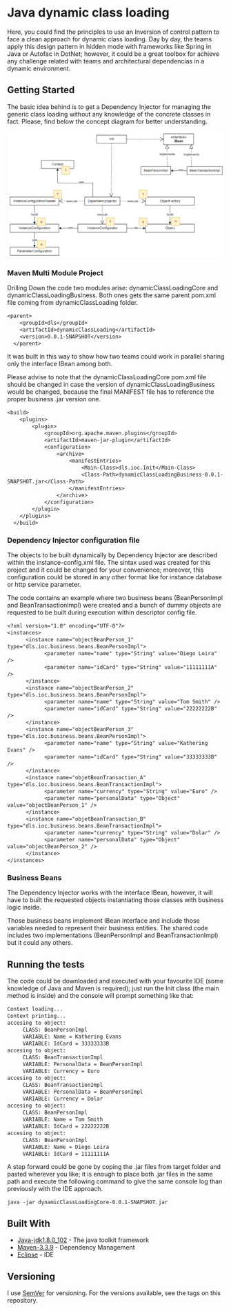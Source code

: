 # Java dynamic class loading

Here, you could find the principles to use an Inversion of control pattern to face a clean approach for dynamic class loading. Day by day, the teams apply this design pattern in hidden mode with frameworks like Spring in Java or Autofac in DotNet; however, it could be a great toolbox for achieve any challenge related with teams and architectural dependencias in a dynamic environment.

## Getting Started

The basic idea behind is to get a Dependency Injector for managing the generic class loading without any knowledge of the concrete classes in fact. Please, find below the concept diagram for better understanding.

![Concept diagram](https://github.com/dloira/dls_DynamicClassLoading/blob/master/concept_diagram.jpg)

### Maven Multi Module Project

Drilling Down the code two modules arise: dynamicClassLoadingCore and dynamicClassLoadingBusiness. Both ones gets the same parent pom.xml file coming from dynamicClassLoading folder.

```
<parent>
    <groupId>dls</groupId>
    <artifactId>dynamicClassLoading</artifactId>
    <version>0.0.1-SNAPSHOT</version>
  </parent>
```

It was built in this way to show how two teams could work in parallel sharing only the interface IBean among both.

Please advise to note that the dynamicClassLoadingCore pom.xml file should be changed in case the version of dynamicClassLoadingBusiness would be changed, because the final MANIFEST file has to reference the proper business .jar version one.

```
<build>
	<plugins>
		<plugin>
			<groupId>org.apache.maven.plugins</groupId>
			<artifactId>maven-jar-plugin</artifactId>
			<configuration>
				<archive>
					<manifestEntries>
						<Main-Class>dls.ioc.Init</Main-Class>
						<Class-Path>dynamicClassLoadingBusiness-0.0.1-SNAPSHOT.jar</Class-Path>
					</manifestEntries>
				</archive>
			</configuration>
		</plugin>
	</plugins>
  </build>
```

### Dependency Injector configuration file

The objects to be built dynamically by Dependency Injector are described within the instance-config.xml file. The sintax used was created for this project and it could be changed for your convenience; moreover, this configuration could be stored in any other format like for instance database or http service parameter.

The code contains an example where two business beans (BeanPersonImpl and BeanTransactionImpl) were created and a bunch of dummy objects are requested to be built during execution within descriptor config file. 

```
<?xml version="1.0" encoding="UTF-8"?>
<instances>
      <instance name="objectBeanPerson_1" type="dls.ioc.business.beans.BeanPersonImpl">
            <parameter name="name" type="String" value="Diego Loira" />
            <parameter name="idCard" type="String" value="11111111A" />
      </instance>
      <instance name="objectBeanPerson_2" type="dls.ioc.business.beans.BeanPersonImpl">
            <parameter name="name" type="String" value="Tom Smith" />
            <parameter name="idCard" type="String" value="22222222B" />
      </instance>
      <instance name="objectBeanPerson_3" type="dls.ioc.business.beans.BeanPersonImpl">
            <parameter name="name" type="String" value="Kathering Evans" />
            <parameter name="idCard" type="String" value="33333333B" />
      </instance>
      <instance name="objetBeanTransaction_A" type="dls.ioc.business.beans.BeanTransactionImpl">
            <parameter name="currency" type="String" value="Euro" />
            <parameter name="personalData" type="Object" value="objectBeanPerson_1" />
      </instance>
      <instance name="objetBeanTransaction_B" type="dls.ioc.business.beans.BeanTransactionImpl">
            <parameter name="currency" type="String" value="Dolar" />
            <parameter name="personalData" type="Object" value="objectBeanPerson_2" />
      </instance>
</instances>
```

### Business Beans

The Dependency Injector works with the interface IBean, however, it will have to built the requested objects instantiating those classes with business logic inside.

Those business beans implement IBean interface and include those variables needed to represent their business entities. The shared code includes two implementations (BeanPersonImpl and BeanTransactionImpl) but it could any others.

## Running the tests

The code could be downloaded and executed with your favourite IDE (some knowledge of Java and Maven is required); just run the Init class (the main method is inside) and the console will prompt something like that:

```
Context loading...
Context printing...
accesing to object:
	 CLASS: BeanPersonImpl
	 VARIABLE: Name = Kathering Evans
	 VARIABLE: IdCard = 33333333B
accesing to object:
	 CLASS: BeanTransactionImpl
	 VARIABLE: PersonalData = BeanPersonImpl
	 VARIABLE: Currency = Euro
accesing to object:
	 CLASS: BeanTransactionImpl
	 VARIABLE: PersonalData = BeanPersonImpl
	 VARIABLE: Currency = Dolar
accesing to object:
	 CLASS: BeanPersonImpl
	 VARIABLE: Name = Tom Smith
	 VARIABLE: IdCard = 22222222B
accesing to object:
	 CLASS: BeanPersonImpl
	 VARIABLE: Name = Diego Loira
	 VARIABLE: IdCard = 11111111A
```

A step forward could be gone by coping the .jar files from target folder and pasted wherever you like; it is enough to place both .jar files in the same path and execute the following command to give the same console log than previously with the IDE approach.

```
java -jar dynamicClassLoadingCore-0.0.1-SNAPSHOT.jar
```

## Built With

* [Java-jdk1.8.0_102](https://www.oracle.com/es/java/technologies/javase/javase8-archive-downloads.html) - The java toolkit framework
* [Maven-3.3.9](https://repo.maven.apache.org/maven2/org/apache/maven/apache-maven/3.3.9/) - Dependency Management
* [Eclipse](https://www.eclipse.org/downloads/packages/release/kepler/sr1/eclipse-ide-java-developers) - IDE

## Versioning

I use [SemVer](http://semver.org/) for versioning. For the versions available, see the tags on this repository. 
